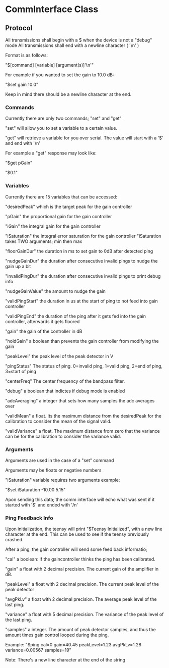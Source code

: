 # CommInterface Class 

## Protocol

All transmissions shall begin with a $ when the device is not a "debug" mode
All transmissions shall end with a newline character ( '\n' )

Format is as follows:

  "$[command] [variable] [argument(s)]'\n'"

For example if you wanted to set the gain to 10.0 dB:

  "$set gain 10.0" 

  Keep in mind there should be a newline character at the end.

### Commands

Currently there are only two commands; "set" and "get"

"set" will allow you to set a variable to a certain value.

"get" will retrieve a variable for you over serial. The value will start with a '$' and end with '\n'

For example a "get" response may look like:

  "$get pGain"

  "$0.1"

### Variables

Currently there are 15 variables that can be accessed:

  "desiredPeak" which is the target peak for the gain controller
  

  "pGain" the proportional gain for the gain controller

  "iGain" the integral gain for the gain controller

  "iSaturation" the integral error saturation for the gain controller
  "iSaturation takes TWO arguments; min then max

  "floorGainDur" the duration in ms to set gain to 0dB after detected ping

  "nudgeGainDur" the duration after consecutive invalid pings to nudge the gain up a bit

  "invalidPingDur" the duration after consecutive invalid pings to print debug info

  "nudgeGainValue" the amount to nudge the gain

  "validPingStart" the duration in us at the start of ping to not feed into gain controller

  "validPingEnd" the duration of the ping after it gets fed into the gain controller, afterwards it gets floored

  "gain" the gain of the controller in dB

  "holdGain" a boolean than prevents the gain controller from modifying the gain
  
  "peakLevel" the peak level of the peak detector in V
  
  "pingStatus" The status of ping. 0=invalid ping, 1=valid ping, 2=end of ping, 3=start of ping
  
  "centerFreq" The center frequency of the bandpass filter. 

  "debug" a boolean that indictes if debug mode is enabled

  "adcAveraging" a integer that sets how many samples the adc averages over

  "validMean" a float. Its the maximum distance from the desiredPeak for the calibration to consider the mean of the signal valid.

  "validVariance" a float. The maximum distance from zero that the variance can be for the calibration to consider the variance valid.

### Arguments

Arguments are used in the case of a "set" command

Arguments may be floats or negative numbers

"iSaturation" variable requires two arguments example:

  "$set iSaturation -10.00 5.15"

Apon sending this data; the comm interface will echo what was sent if it started with '$' and ended with '/n'

### Ping Feedback Info

Upon initialization, the teensy will print "$Teensy Initialized", with a new line character at the end. This can be used to see if the teensy previously crashed.

After a ping, the gain controller will send some feed back informatio;

  "cal" a boolean: if the gaincontroller thinks the ping has been calibrated.
  
  "gain" a float with 2 decimal precision. The current gain of the amplifier in dB.

  "peakLevel" a float with 2 decimal precision. The current peak level of the peak detector

  "avgPkLv" a float with 2 decimal precision. The average peak level of the last ping.

  "variance" a float with 5 decimal precision. The variance of the peak level of the last ping.

  "samples" a integer. The amount of peak detector samples, and thus the amount times gain control looped during the ping.



Example: "$ping cal=0 gain=40.45 peakLevel=1.23 avgPkLv=1.28 variance=0.00567 samples=19"

Note: There's a new line character at the end of the string
